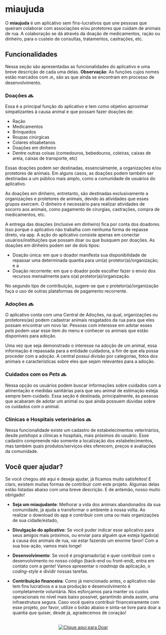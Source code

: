 # miaujuda

O **miaujuda** é um aplicativo sem fins-lucrativos que une pessoas que queiram colaborar com associações e/ou protetores que cuidam de animais de rua. A colaboração se dá através da doação de medicamentos, ração ou dinheiro, para o custeio de consultas, tratamentos, castrações, etc.

## Funcionalidades

Nessa seção são apresentadas as funcionalidades do aplicativo e uma breve descrição de cada uma delas. **Observação**: As funções cujos nomes estão marcados com :soon:, são as que ainda se encontram em processo de desenvolvimento.

### Doações :soon:

Essa é a principal função do aplicativo e tem como objetivo aproximar simpatizantes à causa animal e que possam fazer doações de:

- Ração
- Medicamentos
- Brinquedos
- Roupas cirúrgicas
- Colares elisabetanos
- Doações em dinheiro
- Dentre outras coisas (comedouros, bebedouros, coleiras, caixas de areia, caixas de transporte, etc)

Essas doações podem ser destinadas, essencialmente, a organizações e/ou protetores de animais. Em alguns casos, as doações podem também ser destinadas a um público mais amplo, como a comunidade de usuários do aplicativo.

As doações em dinheiro, entretanto, são destinadas exclusivamente a organizações e protetores de animais, devido às atividades que esses grupos exercem. O dinheiro é necessário para realizar atividades de socorro aos animais, como pagamento de cirurgias, castrações, compra de medicamentos, etc.

A entrega das doações (inclusive em dinheiro) fica por conta dos doadores. Isso porque o aplicativo não trabalha com nenhuma forma de repasse direto, via app. A ação do aplicativo consiste apenas em conectar usuários/instituições que possam doar ou que busquem por doações. As doações em dinheiro podem ser de dois tipos:

- Doação única: em que o doador manifesta sua disponibilidade de repassar uma determinada quantia para um(a) protetor(a)/organização; e a
- Doação recorrente: em que o doador pode escolher fazer o envio dos recursos mensalmente para o(a) protetor(a)/organização.

No segundo tipo de contribuição, sugere-se que o protetor(a)/organização faça o uso de outras plataformas de pagamento recorrente.

### Adoções :soon:

O aplicativo conta com uma Central de Adoções, na qual, organizações ou protetores(as) podem cadastrar animais resgatados da rua para que eles possam encontrar um novo lar. Pessoas com interesse em adotar esses _pets_ podem usar esse item do menu e conhecer os animais que estão disponíveis para adoção.

Uma vez que seja demonstrado o interesse na adoção de um animal, essa informação é repassada para a entidade cuidadora, a fim de que ela possa proceder com a adoção. A central possui divisão por categorias, fotos dos animais e características sobre eles que sejam relevantes para a adoção.

### Cuidados com os _Pets_ :soon:

Nessa opção os usuários podem buscar informações sobre cuidados com a alimentação e medidas sanitárias para que seu animal de estimação esteja sempre bem-cuidado. Essa seção é destinada, principalmente, às pessoas que acabaram de adotar um animal ou que ainda possuem dúvidas sobre os cuidados com o animal.

### Clínicas e Hospitais veterinários :soon:

Nessa funcionalidade existe um cadastro de estabelecimentos veterinários, desde _petshops_ a clínicas e hospitais, mais próximos do usuário. Esse cadastro compreende não somente a localização dos estabelecimentos, mas também quais produtos/serviços eles oferecem, preços e avaliações da comunidade.

## Você quer ajudar?

Se você chegou até aqui e deseja ajudar, já ficamos muito satisfeitos! E claro, existem muitas formas de contribuir com este projeto. Algumas delas estão listadas abaixo com uma breve descrição. E de antemão, nosso muito obrigado!

- **Seja um miaujudante**: Melhorar a vida dos animais abandonados da sua comunidade, já ajuda a transformar o ambiente à nossa volta. Ao realizar o download do app e contribuir com uma ou mais organizações de sua cidade/estado,

- **Divulgação do aplicativo**: Se você puder indicar esse aplicativo para seus amigos mais próximos, ou enviar para alguém que esteja ligado(a) à causa dos animais de rua, vai estar fazendo um enorme favor! Com a sua boa-ação, vamos mais longe!

- **Desenvolvimento**: Se você é programador(a) e quer contribuir com o desenvolvimento no nosso código (back-end ou front-end), entra em contato com a gente! Vamos apresentar o _roadmap_ da aplicação, o _coding-style_ e dividir nossas tarefas.

- **Contribuição financeira**: Como já mencionado antes, o aplicativo não tem fins lucrativos e a sua produção e desenvolvimento é completamente voluntária. Nos esforçamos para manter os custos operacionais no nível mais baixo possível, garantindo ainda assim, uma infraestrutura segura. Caso você queira contribuir financeiramente com esse projeto, por favor, utilize o botão abaixo e sinta-se livre para doar a quantia que quiser, desde já, agradecemos de coração!

<div style="text-align: center; margin-top: 30px;">

[![Clique aqui para Doar](https://stc.pagseguro.uol.com.br/public/img/botoes/doacoes/209x48-doar-assina.gif)](https://pag.ae/7VXxzrz4p)

</div>
